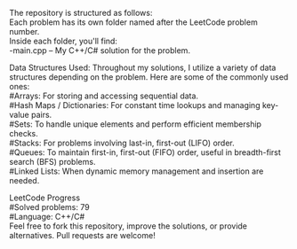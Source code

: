 The repository is structured as follows:  
Each problem has its own folder named after the LeetCode problem number.  
Inside each folder, you'll find:  
-main.cpp – My C++/C# solution for the problem.  

Data Structures Used:
Throughout my solutions, I utilize a variety of data structures depending on the problem. Here are some of the commonly used ones:  
#Arrays: For storing and accessing sequential data.  
#Hash Maps / Dictionaries: For constant time lookups and managing key-value pairs.  
#Sets: To handle unique elements and perform efficient membership checks.  
#Stacks: For problems involving last-in, first-out (LIFO) order.  
#Queues: To maintain first-in, first-out (FIFO) order, useful in breadth-first search (BFS) problems.  
#Linked Lists: When dynamic memory management and insertion are needed.  

LeetCode Progress    
#Solved problems: 79  
#Language: C++/C#  
Feel free to fork this repository, improve the solutions, or provide alternatives. Pull requests are welcome!
